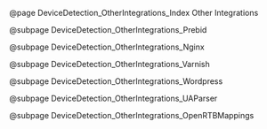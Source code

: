 @page DeviceDetection_OtherIntegrations_Index Other Integrations

@subpage DeviceDetection_OtherIntegrations_Prebid

@subpage DeviceDetection_OtherIntegrations_Nginx

@subpage DeviceDetection_OtherIntegrations_Varnish

@subpage DeviceDetection_OtherIntegrations_Wordpress

@subpage DeviceDetection_OtherIntegrations_UAParser

@subpage DeviceDetection_OtherIntegrations_OpenRTBMappings
